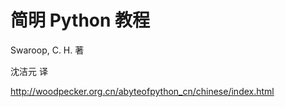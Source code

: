 # 简明 Python 教程

Swaroop, C. H. 著  

沈洁元  译  


http://woodpecker.org.cn/abyteofpython_cn/chinese/index.html